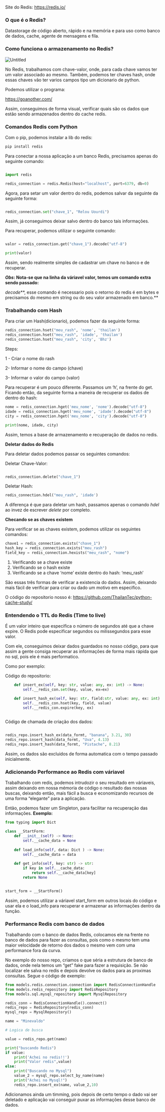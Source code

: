 Site do Redis:
https://redis.io/

### O que é o Redis?

Datastorage de código aberto, rápido e na memória e para uso como banco de dados, cache, agente de mensagens e fila.

### Como funciona o armazenamento no Redis?

![Untitled](https://prod-files-secure.s3.us-west-2.amazonaws.com/ea9dccf6-7ab8-443c-bff2-9d4deaf3ce72/5b74b038-caac-4b72-b90b-a466f3c5612e/Untitled.png)

No Redis, trabalhamos com chave-valor, onde, para cada chave vamos ter um valor associado ao mesmo. Também, podemos ter chaves hash, onde essas chaves vão ter varios campos tipo um dicionario de python. 

Podemos utilizar o programa:

https://goanother.com/

Assim, conseguimos de forma visual, verificar quais são os dados que estão sendo armazenados dentro do cache redis. 

### Comandos Redis com Python

Com o pip, podemos instalar a lib do redis:

```python
pip install redis
```

Para conectar a nossa aplicação a um banco Redis, precisamos apenas do seguinte comando:

```python

import redis

redis_connection = redis.Redis(host="localhost", port=6379, db=0)

```

Agora, para setar um valor dentro do redis, podemos salvar da seguinte da seguinte forma:

```python

redis_connection.set("chave_1", "Relou Uourdi") 

```

Assim, já conseguimos deixar salvo dentro do banco tais informações. 

Para recuperar, podemos utilizar o seguinte comando:

```python

valor = redis_connection.get("chave_1").decode("utf-8")

print(valor)

```

Assim, sendo realmente simples de cadastrar um chave no banco e de recuperar. 

***Obs*: Nota-se que na linha da váriavel valor, temos um comando extra sendo passado:** 

*decode***, esse comando é necessario pois o retorno do redis é em bytes e precisamos do mesmo em string ou do seu valor armazenado em banco.** 

### Trabalhando com Hash

Para criar um Hash(dicionario), podemos fazer da seguinte forma:

```python
redis_connection.hset("meu_rash", 'nome', 'thailan')
redis_connection.hset("meu_rash", 'idade', 'thailan')
redis_connection.hset("meu_rash", 'city', 'Bhz')
```

Steps:

1 - Criar o nome do rash

2- Informar o nome do campo (chave)

3- Informar o valor do campo (valor)

Para recuperar é um pouco diferente. Passamos um ‘h’, na frente do get. Ficando então, da seguinte forma a maneira de recuperar os dados de dentro do hash:

```python
nome = redis_connection.hget('meu_nome', 'nome').decode("utf-8")
idade = redis_connection.hget('meu_nome', 'idade').decode("utf-8")
city = redis_connection.hget('meu_nome', 'city').decode("utf-8")

print(nome, idade, city)
```

Assim, temos a base de armazenamento e recuperação de dados no redis. 

**Deletar dados do Redis**

Para deletar dados podemos passar os seguintes comandos:

Deletar Chave-Valor:

```python

redis_connection.delete("chave_1")

```

Deletar Hash:

```python
redis_connection.hdel("meu_rash", 'idade')
```

A diferença é que para deletar um hash, passamos apenas o comando *hdel* ao invez de escrever *delete* por completo.

**Checando se as chaves existem**

Para verificar se as chaves existem, podemos utilizar os seguintes comandos:

```python
chave1 = redis_connection.exists("chave_1")
hash_key = redis_connection.exists("meu_rash")
field_key = redis_connection.hexists("meu_rash", "nome")
```

1. Verificando se a chave existe
2. Verificando se o hash existe
3. Verificando se a chave ‘nome’ existe dentro do hash: ‘meu_rash’

São essas três formas de verificar a existencia do dados. Assim, deixando mais fácil de verificar para criar ou dado um motivo em especifico. 

O código do repositorio nosso é:
https://github.com/ThailanTec/python-cache-study/

### Entendendo o TTL do Redis (Time to live)

É um valor inteiro que especifica o número de segundos até que a chave expire. O Redis pode especificar segundos ou milissegundos para esse valor. 

Com ele, conseguimos deixar dados guardados no nosso código, para que assim a gente consiga recuperar as informações de forma mais rápida que no sql, pois ele é mais performatico. 

Como por exemplo:

Código do repositorio:

```python
    def insert_ex(self, key: str, value: any, ex: int) -> None:
        self.__redis_con.set(key, value, ex=ex)

    def insert_hash_ex(self, key: str, field:str, value: any, ex: int) -> None:
        self.__redis_con.hset(key, field, value)
        self.__redis_con.expire(key, ex)
        
```

Código de chamada de criação dos dados:

```python

redis_repo.insert_hash_ex(data_formt, "banana", 3.21, 30)
redis_repo.insert_hash(data_formt, "Uva", 4.13)
redis_repo.insert_hash(data_formt, "Pistache", 8.21)
```

Assim, os dados são excluidos de forma automatica com o tempo passado inicialmente.

### Adicionando Performance ao Redis com váriavel

Trabalhando com redis, podemos intrudozir o seu resultado em váriaveis, assim deixando em nossa mémoria de código o resultado das nossas buscas, deixando então, mais fácil a busca e economizando recursos de uma forma “elegante” para a aplicação.

Então, podemos fazer um Singleton, para facilitar na recuperação das informações. 
**Exemplo:**

```python
from typing import Dict

class __StartForm:
    def __init__(self) -> None:
        self.__cache_data = None
    
    def load_info(self, data: Dict ) -> None:
        self.__cache_data = data
    
    def get_info(self, key: str) -> str:
        if key in self.__cache_data:
            return self.__cache_data[key]
        return None
    

start_form = __StartForm()

```

Assim, podemos utilizar a váriavel start_form em outros locais do código e usar ela e o load_info para recuperar e armazenar as informações dentro da função. 

### Performance Redis com banco de dados

Trabalhando com o banco de dados Redis, colocamos ele na frente no banco de dados para fazer as consultas, pois como o mesmo tem uma maior velocidade de retorno dos dados o mesmo vem com uma performance fora da curva. 

No exemplo do nosso repo, criamos o que séria a estrutura de banco de dados, onde nela temos um “get” fake para fazer a requisição. Se não localizar ele salva no redis e depois devolve os dados para as proximas consultas. Segue o código de exemplo:

```python
from models.redis.connection.connection import RedisConnectionHandle
from models.redis_repository import RedisRepository
from models.sql.mysql_repository import MysqlRepository

redis_conn = RedisConnectionHandle().connect()
redis_repo = RedisRepository(redis_conn)
mysql_repo = MysqlRepository()

name = "Minevaldo"

# Logica de busca

value = redis_repo.get(name)

print("buscando Redis")
if value:
    print('Achei no redis!!')
    print("Valor redis",value)
else:
    print("Buscando no Mysql")
    value_2 = mysql_repo.select_by_name(name)
    print("Achei no Mysql!")
    redis_repo.insert_ex(name, value_2,10)

```

Adicionamos ainda um timming, pois depois de certo tempo o dado vai ser deletado e aplicação vai conseguir puxar as informações desse banco de dados.